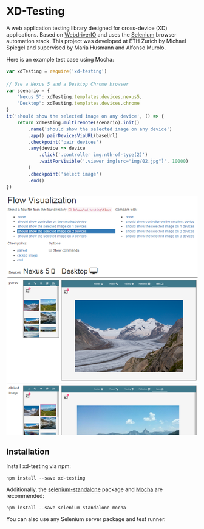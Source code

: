 # XD-Testing

A web application testing library designed for cross-device (XD) applications.
Based on [WebdriverIO](http://webdriver.io/) and uses the [Selenium](http://www.seleniumhq.org/) browser automation stack.
This project was developed at ETH Zurich by Michael Spiegel and supervised by Maria Husmann and Alfonso Murolo.

Here is an example test case using Mocha:

```javascript
var xdTesting = require('xd-testing')

// Use a Nexus 5 and a Desktop Chrome browser
var scenario = {
    "Nexus 5": xdTesting.templates.devices.nexus5,
    "Desktop": xdTesting.templates.devices.chrome
}
it('should show the selected image on any device', () => {
    return xdTesting.multiremote(scenario).init()
        .name('should show the selected image on any device')
        .app().pairDevicesViaURL(baseUrl)
        .checkpoint('pair devices')
        .any(device => device
            .click('.controller img:nth-of-type(2)')
            .waitForVisible('.viewer img[src="img/02.jpg"]', 10000)
        )
        .checkpoint('select image')
        .end()
})
```

![Screenshot](screenshot.png)

## Installation

Install xd-testing via npm:

    npm install --save xd-testing

Additionally, the [selenium-standalone](https://www.npmjs.com/package/selenium-standalone) package and [Mocha](https://mochajs.org/) are recommended:

    npm install --save selenium-standalone mocha

You can also use any Selenium server package and test runner.
